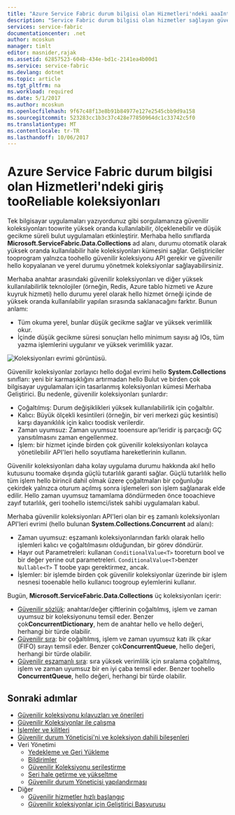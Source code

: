 ```yaml
---
title: "Azure Service Fabric durum bilgisi olan Hizmetleri'ndeki aaaIntroduction tooReliable koleksiyonları | Microsoft Docs"
description: "Service Fabric durum bilgisi olan hizmetler sağlayan güvenilir koleksiyonları toowrite yüksek oranda kullanılabilir, ölçeklenebilir ve düşük gecikme süreli bulut uygulamalarını sağlar."
services: service-fabric
documentationcenter: .net
author: mcoskun
manager: timlt
editor: masnider,rajak
ms.assetid: 62857523-604b-434e-bd1c-2141ea4b00d1
ms.service: service-fabric
ms.devlang: dotnet
ms.topic: article
ms.tgt_pltfrm: na
ms.workload: required
ms.date: 5/1/2017
ms.author: mcoskun
ms.openlocfilehash: 9f67c48f13e8b91b84977e127e2545cbb9d9a158
ms.sourcegitcommit: 523283cc1b3c37c428e77850964dc1c33742c5f0
ms.translationtype: MT
ms.contentlocale: tr-TR
ms.lasthandoff: 10/06/2017
---
```

# <a name="introduction-tooreliable-collections-in-azure-service-fabric-stateful-services"></a>Azure Service Fabric durum bilgisi olan Hizmetleri'ndeki giriş tooReliable koleksiyonları
Tek bilgisayar uygulamaları yazıyordunuz gibi sorgulamanıza güvenilir koleksiyonları toowrite yüksek oranda kullanılabilir, ölçeklenebilir ve düşük gecikme süreli bulut uygulamaları etkinleştirir. Merhaba hello sınıflarda **Microsoft.ServiceFabric.Data.Collections** ad alanı, durumu otomatik olarak yüksek oranda kullanılabilir hale koleksiyonları kümesini sağlar. Geliştiriciler tooprogram yalnızca toohello güvenilir koleksiyonu API gerekir ve güvenilir hello kopyalanan ve yerel durumu yönetmek koleksiyonlar sağlayabilirsiniz.

Merhaba anahtar arasındaki güvenilir koleksiyonları ve diğer yüksek kullanılabilirlik teknolojiler (örneğin, Redis, Azure tablo hizmeti ve Azure kuyruk hizmeti) hello durumu yerel olarak hello hizmet örneği içinde de yüksek oranda kullanılabilir yapılan sırasında saklanacağını farktır. Bunun anlamı:

* Tüm okuma yerel, bunlar düşük gecikme sağlar ve yüksek verimlilik okur.
* İçinde düşük gecikme süresi sonuçları hello minimum sayısı ağ IOs, tüm yazma işlemlerini uygulanır ve yüksek verimlilik yazar.

![Koleksiyonları evrimi görüntüsü.](media/service-fabric-reliable-services-reliable-collections/ReliableCollectionsEvolution.png)

Güvenilir koleksiyonlar zorlayıcı hello doğal evrimi hello **System.Collections** sınıfları: yeni bir karmaşıklığını artırmadan hello Bulut ve birden çok bilgisayar uygulamaları için tasarlanmış koleksiyonları kümesi Merhaba Geliştirici. Bu nedenle, güvenilir koleksiyonları şunlardır:

* Çoğaltılmış: Durum değişiklikleri yüksek kullanılabilirlik için çoğaltılır.
* Kalıcı: Büyük ölçekli kesintileri (örneğin, bir veri merkezi güç kesintisi) karşı dayanıklılık için kalıcı toodisk verilerdir.
* Zaman uyumsuz: Zaman uyumsuz tooensure apı'leridir iş parçacığı GÇ yansıtılmasını zaman engellenmez.
* İşlem: bir hizmet içinde birden çok güvenilir koleksiyonları kolayca yönetilebilir API'leri hello soyutlama hareketlerinin kullanın.

Güvenilir koleksiyonları daha kolay uygulama durumu hakkında akıl hello kutusunu toomake dışında güçlü tutarlılık garanti sağlar.
Güçlü tutarlılık hello tüm işlem hello birincil dahil olmak üzere çoğaltmaları bir çoğunluğu çekirdek yalnızca oturum açılmış sonra işlemeleri son işlem sağlanarak elde edilir.
Hello zaman uyumsuz tamamlama döndürmeden önce tooachieve zayıf tutarlılık, geri toohello istemci/istek sahibi uygulamaları kabul.

Merhaba güvenilir koleksiyonları API'leri olan bir eş zamanlı koleksiyonları API'leri evrimi (hello bulunan **System.Collections.Concurrent** ad alanı):

* Zaman uyumsuz: eşzamanlı koleksiyonlarından farklı olarak hello işlemleri kalıcı ve çoğaltılmasını olduğundan, bir görev döndürür.
* Hayır out Parametreleri: kullanan `ConditionalValue<T>` tooreturn bool ve bir değer yerine out parametreleri. `ConditionalValue<T>`benzer `Nullable<T>` T toobe yapı gerektirmez, ancak.
* İşlemler: bir işlemde birden çok güvenilir koleksiyonlar üzerinde bir işlem nesnesi tooenable hello kullanıcı toogroup eylemlerini kullanır.

Bugün, **Microsoft.ServiceFabric.Data.Collections** üç koleksiyonları içerir:

* [Güvenilir sözlük](https://msdn.microsoft.com/library/azure/dn971511.aspx): anahtar/değer çiftlerinin çoğaltılmış, işlem ve zaman uyumsuz bir koleksiyonunu temsil eder. Benzer çok**ConcurrentDictionary**, hem de anahtar hello ve hello değeri, herhangi bir türde olabilir.
* [Güvenilir sıra](https://msdn.microsoft.com/library/azure/dn971527.aspx): bir çoğaltılmış, işlem ve zaman uyumsuz katı ilk çıkar (FIFO) sırayı temsil eder. Benzer çok**ConcurrentQueue**, hello değeri, herhangi bir türde olabilir.
* [Güvenilir eşzamanlı sıra](service-fabric-reliable-services-reliable-concurrent-queue.md): sıra yüksek verimlilik için sıralama çoğaltılmış, işlem ve zaman uyumsuz bir en iyi çaba temsil eder. Benzer toohello **ConcurrentQueue**, hello değeri, herhangi bir türde olabilir.

## <a name="next-steps"></a>Sonraki adımlar
* [Güvenilir koleksiyonu kılavuzları ve önerileri](service-fabric-reliable-services-reliable-collections-guidelines.md)
* [Güvenilir Koleksiyonlar ile çalışma](service-fabric-work-with-reliable-collections.md)
* [İşlemler ve kilitleri](service-fabric-reliable-services-reliable-collections-transactions-locks.md)
* [Güvenilir durum Yöneticisi'ni ve koleksiyon dahili bileşenleri](service-fabric-reliable-services-reliable-collections-internals.md)
* Veri Yönetimi
  * [Yedekleme ve Geri Yükleme](service-fabric-reliable-services-backup-restore.md)
  * [Bildirimler](service-fabric-reliable-services-notifications.md)
  * [Güvenilir Koleksiyonu serileştirme](service-fabric-reliable-services-reliable-collections-serialization.md)
  * [Seri hale getirme ve yükseltme](service-fabric-application-upgrade-data-serialization.md)
  * [Güvenilir durum Yöneticisi yapılandırması](service-fabric-reliable-services-configuration.md)
* Diğer
  * [Güvenilir hizmetler hızlı başlangıç](service-fabric-reliable-services-quick-start.md)
  * [Güvenilir koleksiyonlar için Geliştirici Başvurusu](https://msdn.microsoft.com/library/azure/microsoft.servicefabric.data.collections.aspx)
